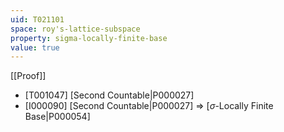 ```yaml
---
uid: T021101
space: roy's-lattice-subspace
property: sigma-locally-finite-base
value: true
---
```

[[Proof]]

* [T001047] [Second Countable|P000027]
* [I000090] [Second Countable|P000027] => [$\sigma$-Locally Finite Base|P000054]

